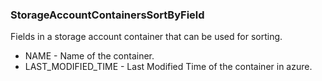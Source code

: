 ### StorageAccountContainersSortByField
Fields in a storage account container that can be used for sorting.

- NAME - Name of the container.
- LAST_MODIFIED_TIME - Last Modified Time of the container in azure.
